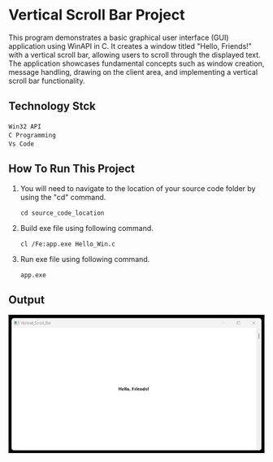 # Vertical Scroll Bar Project

This program demonstrates a basic graphical user interface (GUI) application using WinAPI in C. It creates a window titled "Hello, Friends!" with a vertical scroll bar, allowing users to scroll through the displayed text. The application showcases fundamental concepts such as window creation, message handling, drawing on the client area, and implementing a vertical scroll bar functionality.

## Technology Stck

`Win32 API` <br>
`C Programming` <br>
`Vs Code`

## How To Run This Project

                                
1. You will need to navigate to the location of your source code folder by using the "cd" command.

     ```shell
   cd source_code_location

2. Build exe file using following command.

    ```shell
   cl /Fe:app.exe Hello_Win.c

3. Run exe file using following command.

    ```shell
   app.exe

## Output
<img src="./Output/Output.png" alt="HelloWin">





